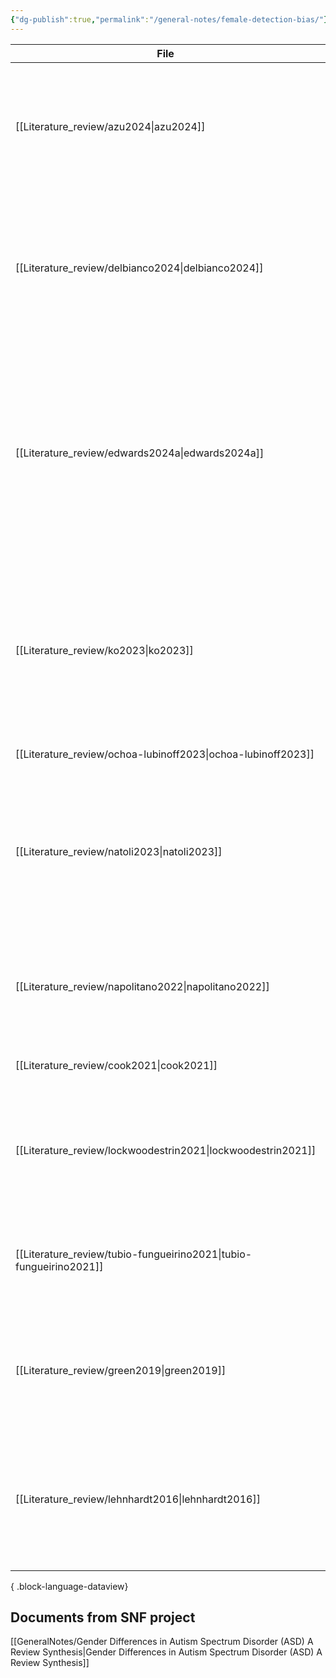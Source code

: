 ```yaml
---
{"dg-publish":true,"permalink":"/general-notes/female-detection-bias/"}
---
```



| File                                                                  | title                                                                                                                                                                                             | Paper_type     |
| --------------------------------------------------------------------- | ------------------------------------------------------------------------------------------------------------------------------------------------------------------------------------------------- | -------------- |
| [[Literature_review/azu2024\|azu2024]]                             | Clinician–caregiver informant discrepancy is associated with sex, diagnosis age, and intervention use among autistic children                                                                     | journalArticle |
| [[Literature_review/delbianco2024\|delbianco2024]]                 | Sex differences in social brain neural responses in autism temporal profiles of configural face-processing within data-driven time windows                                                        | journalArticle |
| [[Literature_review/edwards2024a\|edwards2024a]]                   | Research Review A systematic review and meta-analysis of sex differences in narrow constructs of restricted and repetitive behaviours and interests in autistic children, adolescents, and adults | journalArticle |
| [[Literature_review/ko2023\|ko2023]]                               | Development and Validation of a Joint Attention-Based Deep Learning System for Detection and Symptom Severity Assessment of Autism Spectrum Disorder                                              | journalArticle |
| [[Literature_review/ochoa-lubinoff2023\|ochoa-lubinoff2023]]       | Autism in Women                                                                                                                                                                                   | journalArticle |
| [[Literature_review/natoli2023\|natoli2023]]                       | No sex differences in core autism features, social functioning, cognition or co-occurring conditions in young autistic children A systematic review and meta-analysis                             | journalArticle |
| [[Literature_review/napolitano2022\|napolitano2022]]               | Sex Differences in Autism Spectrum Disorder Diagnostic, Neurobiological, and Behavioral Features                                                                                                  | journalArticle |
| [[Literature_review/cook2021\|cook2021]]                           | Camouflaging in autism A systematic review                                                                                                                                                        | journalArticle |
| [[Literature_review/lockwoodestrin2021\|lockwoodestrin2021]]       | Barriers to Autism Spectrum Disorder Diagnosis for Young Women and Girls a Systematic Review                                                                                                      | journalArticle |
| [[Literature_review/tubio-fungueirino2021\|tubio-fungueirino2021]] | Social Camouflaging in Females with Autism Spectrum Disorder A Systematic Review                                                                                                                  | journalArticle |
| [[Literature_review/green2019\|green2019]]                         | Women and Autism Spectrum Disorder Diagnosis and Implications for Treatment of Adolescents and Adults                                                                                             | journalArticle |
| [[Literature_review/lehnhardt2016\|lehnhardt2016]]                 | Sex-Related Cognitive Profile in Autism Spectrum Disorders Diagnosed Late in Life Implications for the Female Autistic Phenotype                                                                  | journalArticle |

{ .block-language-dataview}

## Documents from SNF project

[[GeneralNotes/Gender Differences in Autism Spectrum Disorder (ASD) A Review Synthesis\|Gender Differences in Autism Spectrum Disorder (ASD) A Review Synthesis]]